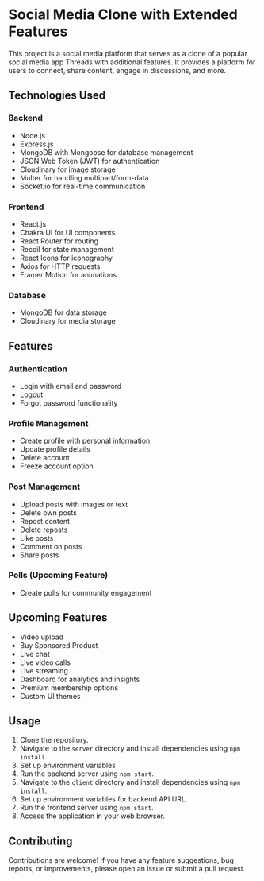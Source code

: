 # Social Media Clone with Extended Features

This project is a social media platform that serves as a clone of a popular social media app Threads with additional features. It provides a platform for users to connect, share content, engage in discussions, and more.

## Technologies Used

### Backend
- Node.js
- Express.js
- MongoDB with Mongoose for database management
- JSON Web Token (JWT) for authentication
- Cloudinary for image storage
- Multer for handling multipart/form-data
- Socket.io for real-time communication

### Frontend
- React.js
- Chakra UI for UI components
- React Router for routing
- Recoil for state management
- React Icons for iconography
- Axios for HTTP requests
- Framer Motion for animations

### Database
- MongoDB for data storage
- Cloudinary for media storage

## Features

### Authentication
- Login with email and password
- Logout
- Forgot password functionality

### Profile Management
- Create profile with personal information
- Update profile details
- Delete account
- Freeze account option

### Post Management
- Upload posts with images or text
- Delete own posts
- Repost content
- Delete reposts
- Like posts
- Comment on posts
- Share posts

### Polls (Upcoming Feature)
- Create polls for community engagement

## Upcoming Features
- Video upload
- Buy Sponsored Product
- Live chat
- Live video calls
- Live streaming
- Dashboard for analytics and insights
- Premium membership options
- Custom UI themes

## Usage

1. Clone the repository.
2. Navigate to the `server` directory and install dependencies using `npm install`.
3. Set up environment variables
4. Run the backend server using `npm start`.
5. Navigate to the `client` directory and install dependencies using `npm install`.
6. Set up environment variables for backend API URL.
7. Run the frontend server using `npm start`.
8. Access the application in your web browser.

## Contributing

Contributions are welcome! If you have any feature suggestions, bug reports, or improvements, please open an issue or submit a pull request.


